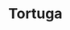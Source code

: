 ---
title: Tortuga
date: 
draft: false

# descripcion
description : Dije de plata

materials: Plata 925

color: Plateado

dimensions: 1,3cm x 2cm

code: 02-14-0194

type: "Dijes"

categories: []

# Images
# first image will be shown in the product page
images:
  # - image: "images/path_to_image"
  # La ubicacion de las imagenes es imagenes/Dijes/Dijes.Plata/02-14-0194-tortuga
  - image: "./images/dijes/plata/02-14-0194-tortuga.JPG"
---